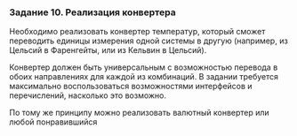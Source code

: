 ### Задание 10. Реализация конвертера
Необходимо реализовать конвертер температур, который сможет переводить единицы измерения одной системы в другую (например, из Цельсий в Фаренгейты, или из Кельвин в Цельсий). 

Конвертер должен быть универсальным с возможностью перевода в обоих направлениях для каждой из комбинаций. В задании требуется максимально воспользоваться возможностями интерфейсов и перечислений, насколько это возможно.

По тому же принципу можно реализовать валютный конвертер или любой понравившийся
